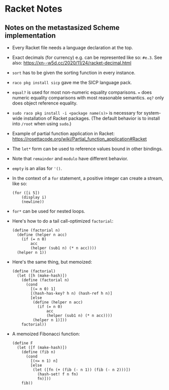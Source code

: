 # Racket Notes
## Notes on the metastasized Scheme implementation

* Every Racket file needs a language declaration at the top.
* Exact decimals (for currency) e.g. can be represented like so: `#e.3`. See
  also: https://xn--w5d.cc/2020/11/24/racket-decimal.html
* `sort` has to be given the sorting function in every instance.
* `raco pkg install sicp` gave me the SICP language pack.
* `equal?` is used for most non-numeric equality comparisons. `=` does numeric
  equality comparisons with most reasonable semantics. `eq?` only does object
  reference equality.  
* `sudo raco pkg install -i <package name(s)>` is necessary for system-wide
  installation of Racket packages. (The default behavior is to install into
  `/root` when using `sudo`.)
* Example of partial function application in Racket: https://rosettacode.org/wiki/Partial_function_application#Racket
* The `let*` form can be used to reference values bound in other bindings.
* Note that `remainder` and `modulo` have different behavior.
* `empty` is an alias for `'()`.
* In the context of a `for` statement, a positive integer can create a stream,
  like so:

    ```racket
    (for ([i 5])
        (display i)
        (newline))
    ```
* `for*` can be used for nested loops.
* Here's how to do a tail call-optimized `factorial`:

  ```racket
  (define (factorial n)
    (define (helper n acc)
      (if (= n 0)
          acc
          (helper (sub1 n) (* n acc))))
    (helper n 1))
  ```
* Here's the same thing, but memoized:

  ```racket
  (define (factorial)
    (let ([h (make-hash)])
      (define (factorial n)
        (cond
          [(= n 0) 1]
          [(hash-has-key? h n) (hash-ref h n)]
          [else
           (define (helper n acc)
             (if (= n 0)
                 acc
                 (helper (sub1 n) (* n acc))))
           (helper n 1)]))
      factorial))
  ```

* A memoized Fibonacci function:

  ```racket
  (define F
    (let ([f (make-hash)])
      (define (fib n)
        (cond
          [(<= n 1) n]
          [else
           (let ([fn (+ (fib (- n 1)) (fib (- n 2)))])
             (hash-set! f n fn)
             fn)]))
      fib))
  ```
